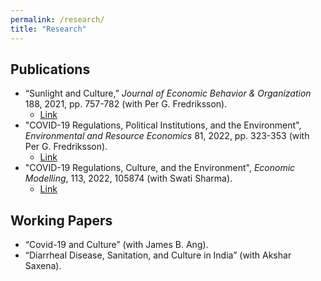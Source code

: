 ```yaml
---
permalink: /research/
title: "Research"
---
```


## Publications

- “Sunlight and Culture,” *Journal of Economic Behavior & Organization* 188, 2021, pp. 757-782 (with Per G. Fredriksson).
  - [Link](https://www.sciencedirect.com/science/article/abs/pii/S0167268121002195)
- "COVID-19 Regulations, Political Institutions, and the Environment", *Environmental and Resource Economics* 81, 2022, pp. 323-353 (with Per G. Fredriksson).
  - [Link](https://link.springer.com/article/10.1007/s10640-021-00628-z)
- "COVID-19 Regulations, Culture, and the Environment", *Economic Modelling*, 113, 2022, 105874 (with Swati Sharma).
  - [Link](https://www.sciencedirect.com/science/article/pii/S0264999322001201) 


## Working Papers

- “Covid-19 and Culture” (with James B. Ang).
- “Diarrheal Disease, Sanitation, and Culture in India” (with Akshar Saxena).
